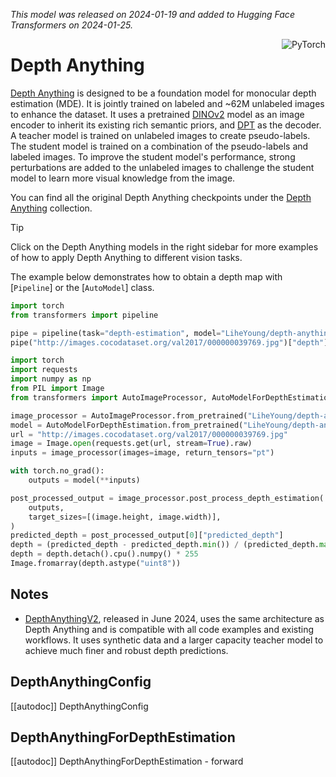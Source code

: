 <!--Copyright 2024 The HuggingFace Team. All rights reserved.

Licensed under the Apache License, Version 2.0 (the "License"); you may not use this file except in compliance with
the License. You may obtain a copy of the License at

http://www.apache.org/licenses/LICENSE-2.0

Unless required by applicable law or agreed to in writing, software distributed under the License is distributed on
an "AS IS" BASIS, WITHOUT WARRANTIES OR CONDITIONS OF ANY KIND, either express or implied. See the License for the
specific language governing permissions and limitations under the License.

⚠️ Note that this file is in Markdown but contain specific syntax for our doc-builder (similar to MDX) that may not be
rendered properly in your Markdown viewer.

-->
*This model was released on 2024-01-19 and added to Hugging Face Transformers on 2024-01-25.*

<div style="float: right;">
    <div class="flex flex-wrap space-x-1">
        <img alt="PyTorch" src="https://img.shields.io/badge/PyTorch-DE3412?style=flat&logo=pytorch&logoColor=white">
    </div>
</div>

# Depth Anything

[Depth Anything](https://huggingface.co/papers/2401.10891) is designed to be a foundation model for monocular depth estimation (MDE). It is jointly trained on labeled and ~62M unlabeled images to enhance the dataset. It uses a pretrained [DINOv2](./dinov2) model as an image encoder to inherit its existing rich semantic priors, and [DPT](./dpt) as the decoder. A teacher model is trained on unlabeled images to create pseudo-labels. The student model is trained on a combination of the pseudo-labels and labeled images. To improve the student model's performance, strong perturbations are added to the unlabeled images to challenge the student model to learn more visual knowledge from the image.

You can find all the original Depth Anything checkpoints under the [Depth Anything](https://huggingface.co/collections/LiheYoung/depth-anything-release-65b317de04eec72abf6b55aa) collection.

> [!TIP]
> Click on the Depth Anything models in the right sidebar for more examples of how to apply Depth Anything to different vision tasks.

The example below demonstrates how to obtain a depth map with [`Pipeline`] or the [`AutoModel`] class.

<hfoptions id="usage">
<hfoption id="Pipeline">

```py
import torch
from transformers import pipeline

pipe = pipeline(task="depth-estimation", model="LiheYoung/depth-anything-base-hf", dtype=torch.bfloat16, device=0)
pipe("http://images.cocodataset.org/val2017/000000039769.jpg")["depth"]
```

</hfoption>
<hfoption id="AutoModel">

```py
import torch
import requests
import numpy as np
from PIL import Image
from transformers import AutoImageProcessor, AutoModelForDepthEstimation

image_processor = AutoImageProcessor.from_pretrained("LiheYoung/depth-anything-base-hf")
model = AutoModelForDepthEstimation.from_pretrained("LiheYoung/depth-anything-base-hf", dtype=torch.bfloat16)
url = "http://images.cocodataset.org/val2017/000000039769.jpg"
image = Image.open(requests.get(url, stream=True).raw)
inputs = image_processor(images=image, return_tensors="pt")

with torch.no_grad():
    outputs = model(**inputs)

post_processed_output = image_processor.post_process_depth_estimation(
    outputs,
    target_sizes=[(image.height, image.width)],
)
predicted_depth = post_processed_output[0]["predicted_depth"]
depth = (predicted_depth - predicted_depth.min()) / (predicted_depth.max() - predicted_depth.min())
depth = depth.detach().cpu().numpy() * 255
Image.fromarray(depth.astype("uint8"))
```

</hfoption>
</hfoptions>

## Notes

- [DepthAnythingV2](./depth_anything_v2), released in June 2024, uses the same architecture as Depth Anything and is compatible with all code examples and existing workflows. It uses synthetic data and a larger capacity teacher model to achieve much finer and robust depth predictions.

## DepthAnythingConfig

[[autodoc]] DepthAnythingConfig

## DepthAnythingForDepthEstimation

[[autodoc]] DepthAnythingForDepthEstimation
    - forward
